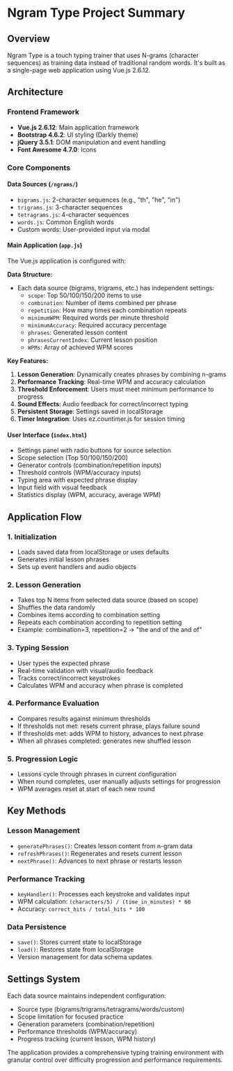 # Ngram Type Project Summary

## Overview
Ngram Type is a touch typing trainer that uses N-grams (character sequences) as training data instead of traditional random words. It's built as a single-page web application using Vue.js 2.6.12.

## Architecture

### Frontend Framework
- **Vue.js 2.6.12**: Main application framework
- **Bootstrap 4.6.2**: UI styling (Darkly theme)
- **jQuery 3.5.1**: DOM manipulation and event handling
- **Font Awesome 4.7.0**: Icons

### Core Components

#### Data Sources (`/ngrams/`)
- `bigrams.js`: 2-character sequences (e.g., "th", "he", "in")
- `trigrams.js`: 3-character sequences
- `tetragrams.js`: 4-character sequences
- `words.js`: Common English words
- Custom words: User-provided input via modal

#### Main Application (`app.js`)
The Vue.js application is configured with:

**Data Structure:**
- Each data source (bigrams, trigrams, etc.) has independent settings:
  - `scope`: Top 50/100/150/200 items to use
  - `combination`: Number of items combined per phrase
  - `repetition`: How many times each combination repeats
  - `minimumWPM`: Required words per minute threshold
  - `minimumAccuracy`: Required accuracy percentage
  - `phrases`: Generated lesson content
  - `phrasesCurrentIndex`: Current lesson position
  - `WPMs`: Array of achieved WPM scores

**Key Features:**
1. **Lesson Generation**: Dynamically creates phrases by combining n-grams
2. **Performance Tracking**: Real-time WPM and accuracy calculation
3. **Threshold Enforcement**: Users must meet minimum performance to progress
4. **Sound Effects**: Audio feedback for correct/incorrect typing
5. **Persistent Storage**: Settings saved in localStorage
6. **Timer Integration**: Uses ez.countimer.js for session timing

#### User Interface (`index.html`)
- Settings panel with radio buttons for source selection
- Scope selection (Top 50/100/150/200)
- Generator controls (combination/repetition inputs)
- Threshold controls (WPM/accuracy inputs)
- Typing area with expected phrase display
- Input field with visual feedback
- Statistics display (WPM, accuracy, average WPM)

## Application Flow

### 1. Initialization
- Loads saved data from localStorage or uses defaults
- Generates initial lesson phrases
- Sets up event handlers and audio objects

### 2. Lesson Generation
- Takes top N items from selected data source (based on scope)
- Shuffles the data randomly
- Combines items according to combination setting
- Repeats each combination according to repetition setting
- Example: combination=3, repetition=2 → "the and of the and of"

### 3. Typing Session
- User types the expected phrase
- Real-time validation with visual/audio feedback
- Tracks correct/incorrect keystrokes
- Calculates WPM and accuracy when phrase is completed

### 4. Performance Evaluation
- Compares results against minimum thresholds
- If thresholds not met: resets current phrase, plays failure sound
- If thresholds met: adds WPM to history, advances to next phrase
- When all phrases completed: generates new shuffled lesson

### 5. Progression Logic
- Lessons cycle through phrases in current configuration
- When round completes, user manually adjusts settings for progression
- WPM averages reset at start of each new round

## Key Methods

### Lesson Management
- `generatePhrases()`: Creates lesson content from n-gram data
- `refreshPhrases()`: Regenerates and resets current lesson
- `nextPhrase()`: Advances to next phrase or restarts lesson

### Performance Tracking
- `keyHandler()`: Processes each keystroke and validates input
- WPM calculation: `(characters/5) / (time_in_minutes) * 60`
- Accuracy: `correct_hits / total_hits * 100`

### Data Persistence
- `save()`: Stores current state to localStorage
- `load()`: Restores state from localStorage
- Version management for data schema updates

## Settings System
Each data source maintains independent configuration:
- Source type (bigrams/trigrams/tetragrams/words/custom)
- Scope limitation for focused practice
- Generation parameters (combination/repetition)
- Performance thresholds (WPM/accuracy)
- Progress tracking (current lesson, WPM history)

The application provides a comprehensive typing training environment with granular control over difficulty progression and performance requirements.